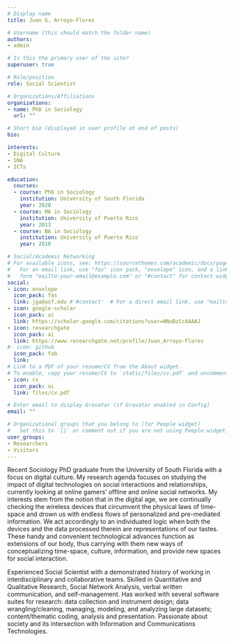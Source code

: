 ```yaml
---
# Display name
title: Juan G. Arroyo-Flores

# Username (this should match the folder name)
authors:
- admin

# Is this the primary user of the site?
superuser: true

# Role/position
role: Social Scientist

# Organizations/Affiliations
organizations:
- name: PhD in Sociology
  url: ""

# Short bio (displayed in user profile at end of posts)
bio:

interests:
- Digital Culture
- SNA
- ICTs

education:
  courses:
  - course: PhD in Sociology
    institution: University of South Florida
    year: 2020
  - course: MA in Sociology
    institution: University of Puerto Rico
    year: 2013
  - course: BA in Sociology
    institution: University of Puerto Rico
    year: 2010

# Social/Academic Networking
# For available icons, see: https://sourcethemes.com/academic/docs/page-builder/#icons
#   For an email link, use "fas" icon pack, "envelope" icon, and a link in the
#   form "mailto:your-email@example.com" or "#contact" for contact widget.
social:
- icon: envelope
  icon_pack: fas
  link: jga@usf.edu #'#contact'  # For a direct email link, use "mailto:test@example.org".
- icon: google-scholar
  icon_pack: ai
  link: https://scholar.google.com/citations?user=NNuBzCcAAAAJ
- icon: researchgate
  icon_pack: ai
  link: https://www.researchgate.net/profile/Juan_Arroyo-Flores  
#- icon: github
  icon_pack: fab
  link: 
# Link to a PDF of your resume/CV from the About widget.
# To enable, copy your resume/CV to `static/files/cv.pdf` and uncomment the lines below.
- icon: cv
  icon_pack: ai
  link: files/cv.pdf

# Enter email to display Gravatar (if Gravatar enabled in Config)
email: ""

# Organizational groups that you belong to (for People widget)
#   Set this to `[]` or comment out if you are not using People widget.
user_groups:
- Researchers
- Visitors
---
```


Recent Sociology PhD graduate from the University of South Florida with a focus on digital culture. My research agenda focuses on studying the impact of digital technologies on social interactions and relationships, currently looking at online gamers’ offline and online social networks. My interests stem from the notion that in the digital age, we are continually checking the wireless devices that circumvent the physical laws of time-space and drown us with endless flows of personalized and pre-mediated information. We act accordingly to an individuated logic when both the devices and the data processed therein are representations of our tastes. These handy and convenient technological advances function as extensions of our body, thus carrying with them new ways of conceptualizing time-space, culture, information, and provide new spaces for social interaction.

Experienced Social Scientist with a demonstrated history of working in interdisciplinary and collaborative teams. Skilled in Quantitative and Qualitative Research, Social Network Analysis, verbal written communication, and self-management. Has worked with several software suites for research: data collection and instrument design; data wrangling/cleaning, managing, modeling, and analyzing large datasets; content/thematic coding, analysis and presentation. Passionate about society and its intersection with Information and Communications Technologies.
